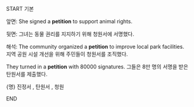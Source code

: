 START
기본

앞면:
She signed a **petition** to support animal rights.  

뒷면:
그녀는 동물 권리를 지지하기 위해 청원서에 서명했다.

해석:
The community organized a **petition** to improve local park facilities.  
지역 공원 시설 개선을 위해 주민들이 청원서를 조직했다.

They turned in a **petition** with 80000 signatures. 
그들은 8만 명의 서명을 받은 탄원서를 제출했다.

{명} 진정서 , 탄원서 , 청원
<!--ID: 1743047463947-->
END
